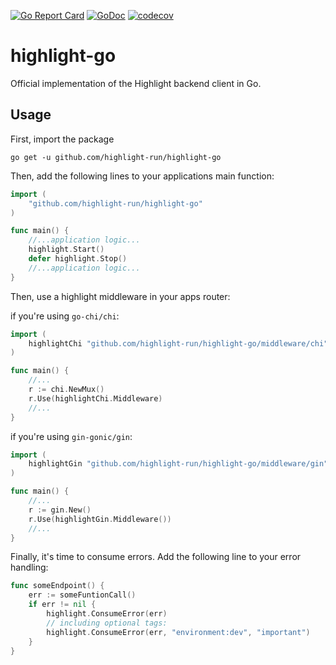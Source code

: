 [![Go Report Card](https://goreportcard.com/badge/github.com/highlight-run/highlight-go)](https://goreportcard.com/report/github.com/highlight-run/highlight-go)
[![GoDoc](https://godoc.org/github.com/highlight-run/highlight-go?status.svg)](https://godoc.org/github.com/highlight-run/highlight-go)
[![codecov](https://codecov.io/gh/highlight-run/highlight-go/branch/main/graph/badge.svg)](https://codecov.io/gh/highlight-run/highlight-go)

# highlight-go

Official implementation of the Highlight backend client in Go.

## Usage

First, import the package

```
go get -u github.com/highlight-run/highlight-go
```

Then, add the following lines to your applications main function:

```go
import (
	"github.com/highlight-run/highlight-go"
)

func main() {
	//...application logic...
	highlight.Start()
	defer highlight.Stop()
	//...application logic...
}
```

Then, use a highlight middleware in your apps router:

if you're using `go-chi/chi`:

```go
import (
	highlightChi "github.com/highlight-run/highlight-go/middleware/chi"
)

func main() {
	//...
	r := chi.NewMux()
	r.Use(highlightChi.Middleware)
	//...
}
```

if you're using `gin-gonic/gin`:

```go
import (
	highlightGin "github.com/highlight-run/highlight-go/middleware/gin"
)

func main() {
	//...
	r := gin.New()
	r.Use(highlightGin.Middleware())
	//...
}
```

Finally, it's time to consume errors. Add the following line to your error handling:

```go
func someEndpoint() {
	err := someFuntionCall()
	if err != nil {
		highlight.ConsumeError(err)
		// including optional tags:
		highlight.ConsumeError(err, "environment:dev", "important")
	}
}
```
